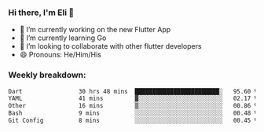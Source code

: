 ### Hi there, I'm Eli 👋
- 🔭 I’m currently working on the new Flutter App
- 🌱 I’m currently learning Go
- 🦄 I’m looking to collaborate with other flutter developers
- 😄 Pronouns: He/Him/His

### Weekly breakdown:
<!--START_SECTION:waka-->

```txt
Dart                30 hrs 48 mins  ████████████████████████░   95.60 %
YAML                41 mins         ▓░░░░░░░░░░░░░░░░░░░░░░░░   02.17 %
Other               16 mins         ▒░░░░░░░░░░░░░░░░░░░░░░░░   00.86 %
Bash                9 mins          ░░░░░░░░░░░░░░░░░░░░░░░░░   00.48 %
Git Config          8 mins          ░░░░░░░░░░░░░░░░░░░░░░░░░   00.45 %
```

<!--END_SECTION:waka-->

